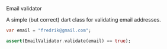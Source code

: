 Email validator

A simple (but correct) dart class for validating email addresses.

```dart
var email = "fredrik@gmail.com";

assert(EmailValidator.validate(email) == true);
```